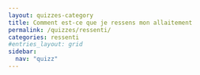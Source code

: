 ```yaml
---
layout: quizzes-category
title: Comment est-ce que je ressens mon allaitement
permalink: /quizzes/ressenti/
categories: ressenti
#entries_layout: grid
sidebar:
  nav: "quizz"
---
```


